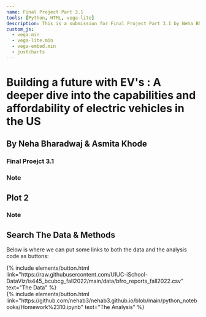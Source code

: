 ```yaml
---
name: Final Project Part 3.1 
tools: [Python, HTML, vega-lite]
description: This is a submission for Final Project Part 3.1 by Neha Bharadwaj and Asmita Khode!
custom_js:
  - vega.min
  - vega-lite.min
  - vega-embed.min
  - justcharts
---
```



# Building a future with EV's : A deeper dive into the capabilities and affordability of electric vehicles in the US  
## By Neha Bharadwaj & Asmita Khode  
### Final Proejct 3.1

<vegachart schema-url="{{ site.baseurl }}/assets/json/mainViz1.json.json" style="width: 100%"></vegachart>

### Note  



## Plot 2  

<vegachart schema-url="{{ site.baseurl }}/assets/json/Final_Viz1.json.json" style="width: 100%"></vegachart>  

### Note  



## Search The Data & Methods

Below is where we can put some links to both the data and the analysis code as buttons:

<!-- these are written in a combo of html and liquid --> 

<div class="left">
{% include elements/button.html link="https://raw.githubusercontent.com/UIUC-iSchool-DataViz/is445_bcubcg_fall2022/main/data/bfro_reports_fall2022.csv" text="The Data" %}
</div>

<div class="right">
{% include elements/button.html link="https://github.com/nehab3/nehab3.github.io/blob/main/python_notebooks/Homework%2310.ipynb" text="The Analysis" %}
</div>

